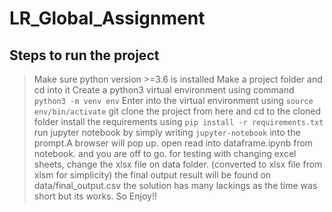 # LR_Global_Assignment

## Steps to run the project
> Make sure python version >=3.6 is installed
> Make a project folder and cd into it
> Create a python3 virtual environment using command `python3 -m venv env`
> Enter into the virtual environment using `source env/bin/activate`
> git clone the project from here and cd to the cloned folder
> install the requirements using `pip install -r requirements.txt`
> run jupyter notebook by simply writing `jupyter-notebook` into the prompt.A browser will pop up.
> open read into dataframe.ipynb from notebook. and you are off to go.
> for testing with changing excel sheets, change the  xlsx file on data folder. (converted to xlsx file from xlsm for simplicity)
> the final output result will be found on data/final_output.csv
> the solution has many lackings as the time was short but its works. So Enjoy!!
